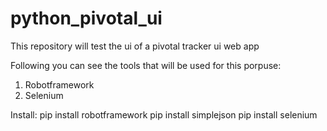 # python_pivotal_ui


This repository will test the ui of a pivotal tracker ui web app

Following you can see the tools that will be used for this porpuse:

 1. Robotframework
 2. Selenium

Install:
pip install robotframework
pip install simplejson
pip install selenium